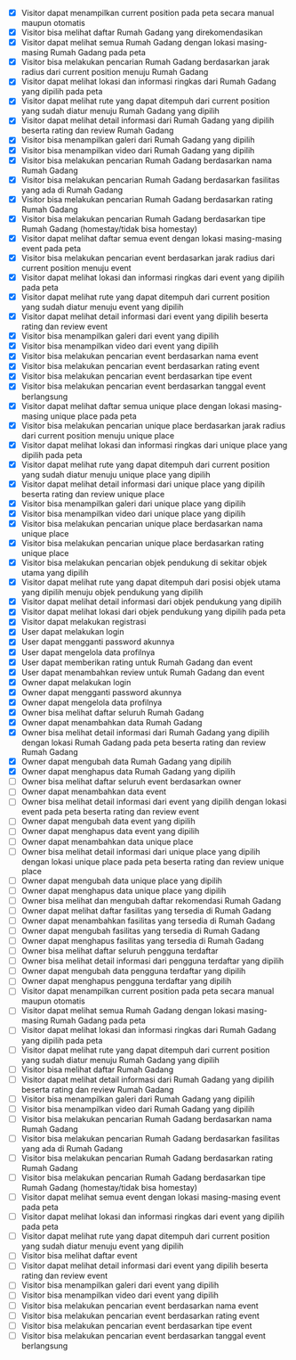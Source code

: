 - [x]	Visitor dapat menampilkan current position pada peta secara manual maupun otomatis
- [x]	Visitor bisa melihat daftar Rumah Gadang yang direkomendasikan
- [x]	Visitor dapat melihat semua Rumah Gadang dengan lokasi masing-masing Rumah Gadang pada peta
- [x]	Visitor bisa melakukan pencarian Rumah Gadang berdasarkan jarak radius dari current position menuju Rumah Gadang
- [x]	Visitor dapat melihat lokasi dan informasi ringkas dari Rumah Gadang yang dipilih pada peta
- [x]	Visitor dapat melihat rute yang dapat ditempuh dari current position yang sudah diatur menuju Rumah Gadang yang dipilih
- [x]	Visitor dapat melihat detail informasi dari Rumah Gadang yang dipilih beserta rating dan review Rumah Gadang
- [x]	Visitor bisa menampilkan galeri dari Rumah Gadang yang dipilih
- [x]	Visitor bisa menampilkan video dari Rumah Gadang yang dipilih
- [x]	Visitor bisa melakukan pencarian Rumah Gadang berdasarkan nama Rumah Gadang
- [x]	Visitor bisa melakukan pencarian Rumah Gadang berdasarkan fasilitas yang ada di Rumah Gadang
- [x]	Visitor bisa melakukan pencarian Rumah Gadang berdasarkan rating Rumah Gadang
- [x]	Visitor bisa melakukan pencarian Rumah Gadang berdasarkan tipe Rumah Gadang (homestay/tidak bisa homestay) 
- [x]	Visitor dapat melihat daftar semua event dengan lokasi masing-masing event pada peta
- [x]	Visitor bisa melakukan pencarian event berdasarkan jarak radius dari current position menuju event
- [x]	Visitor dapat melihat lokasi dan informasi ringkas dari event yang dipilih pada peta
- [x]	Visitor dapat melihat rute yang dapat ditempuh dari current position yang sudah diatur menuju event yang dipilih
- [x]	Visitor dapat melihat detail informasi dari event yang dipilih beserta rating dan review event
- [x]	Visitor bisa menampilkan galeri dari event yang dipilih
- [x]	Visitor bisa menampilkan video dari event yang dipilih
- [x]	Visitor bisa melakukan pencarian event berdasarkan nama event
- [x]	Visitor bisa melakukan pencarian event berdasarkan rating event
- [x]	Visitor bisa melakukan pencarian event berdasarkan tipe event 
- [x]	Visitor bisa melakukan pencarian event berdasarkan tanggal event berlangsung
- [x]	Visitor dapat melihat daftar semua unique place dengan lokasi masing-masing unique place pada peta
- [x]	Visitor bisa melakukan pencarian unique place berdasarkan jarak radius dari current position menuju unique place
- [x]	Visitor dapat melihat lokasi dan informasi ringkas dari unique place yang dipilih pada peta
- [x]	Visitor dapat melihat rute yang dapat ditempuh dari current position yang sudah diatur menuju unique place yang dipilih
- [x]	Visitor dapat melihat detail informasi dari unique place yang dipilih beserta rating dan review unique place
- [x]	Visitor bisa menampilkan galeri dari unique place yang dipilih
- [x]	Visitor bisa menampilkan video dari unique place yang dipilih
- [x]	Visitor bisa melakukan pencarian unique place berdasarkan nama unique place
- [x]	Visitor bisa melakukan pencarian unique place berdasarkan rating unique place
- [x]	Visitor bisa melakukan pencarian objek pendukung di sekitar objek utama yang dipilih
- [x]	Visitor dapat melihat rute yang dapat ditempuh dari posisi objek utama yang dipilih menuju objek pendukung yang dipilih
- [x]	Visitor dapat melihat detail informasi dari objek pendukung yang dipilih
- [x]	Visitor dapat melihat lokasi dari objek pendukung yang dipilih pada peta 
- [x]	Visitor dapat melakukan registrasi
- [x]	User dapat melakukan login
- [x]	User dapat mengganti password akunnya
- [x]	User dapat mengelola data profilnya
- [x]	User dapat memberikan rating untuk Rumah Gadang dan event
- [x]	User dapat menambahkan review untuk Rumah Gadang dan event
- [x]	Owner dapat melakukan login 
- [x]	Owner dapat mengganti password akunnya
- [x]	Owner dapat mengelola data profilnya
- [x]	Owner bisa melihat daftar seluruh Rumah Gadang 
- [x]	Owner dapat menambahkan data Rumah Gadang
- [x]	Owner bisa melihat detail informasi dari Rumah Gadang yang dipilih dengan lokasi Rumah Gadang pada peta beserta rating dan review Rumah Gadang
- [x]	Owner dapat mengubah data Rumah Gadang yang dipilih
- [x]	Owner dapat menghapus data Rumah Gadang yang dipilih
- [ ]	Owner bisa melihat daftar seluruh event berdasarkan owner
- [ ]	Owner dapat menambahkan data event
- [ ]	Owner bisa melihat detail informasi dari event yang dipilih dengan lokasi event pada peta beserta rating dan review event
- [ ]	Owner dapat mengubah data event yang dipilih
- [ ]	Owner dapat menghapus data event yang dipilih
- [ ]	Owner dapat menambahkan data unique place
- [ ]	Owner bisa melihat detail informasi dari unique place yang dipilih dengan lokasi unique place pada peta beserta rating dan review unique place
- [ ]	Owner dapat mengubah data unique place yang dipilih
- [ ]	Owner dapat menghapus data unique place yang dipilih
- [ ]	Owner bisa melihat dan mengubah daftar rekomendasi Rumah Gadang
- [ ]	Owner dapat melihat daftar fasilitas yang tersedia di Rumah Gadang
- [ ]	Owner dapat menambahkan fasilitas yang tersedia di Rumah Gadang
- [ ]	Owner dapat mengubah fasilitas yang tersedia di Rumah Gadang
- [ ]	Owner dapat menghapus fasilitas yang tersedia di Rumah Gadang
- [ ]	Owner bisa melihat daftar seluruh pengguna terdaftar
- [ ]	Owner bisa melihat detail informasi dari pengguna terdaftar yang dipilih
- [ ]	Owner dapat mengubah data pengguna terdaftar yang dipilih
- [ ]	Owner dapat menghapus pengguna terdaftar yang dipilih
- [ ]	Visitor dapat menampilkan current position pada peta secara manual maupun otomatis
- [ ]	Visitor dapat melihat semua Rumah Gadang dengan lokasi masing-masing Rumah Gadang pada peta
- [ ]	Visitor dapat melihat lokasi dan informasi ringkas dari Rumah Gadang yang dipilih pada peta
- [ ]	Visitor dapat melihat rute yang dapat ditempuh dari current position yang sudah diatur menuju Rumah Gadang yang dipilih
- [ ]	Visitor bisa melihat daftar Rumah Gadang
- [ ]	Visitor dapat melihat detail informasi dari Rumah Gadang yang dipilih beserta rating dan review Rumah Gadang
- [ ]	Visitor bisa menampilkan galeri dari Rumah Gadang yang dipilih
- [ ]	Visitor bisa menampilkan video dari Rumah Gadang yang dipilih
- [ ]	Visitor bisa melakukan pencarian Rumah Gadang berdasarkan nama Rumah Gadang
- [ ]	Visitor bisa melakukan pencarian Rumah Gadang berdasarkan fasilitas yang ada di Rumah Gadang
- [ ]	Visitor bisa melakukan pencarian Rumah Gadang berdasarkan rating Rumah Gadang
- [ ]	Visitor bisa melakukan pencarian Rumah Gadang berdasarkan tipe Rumah Gadang (homestay/tidak bisa homestay) 
- [ ]	Visitor dapat melihat semua event dengan lokasi masing-masing event pada peta
- [ ]	Visitor dapat melihat lokasi dan informasi ringkas dari event yang dipilih pada peta
- [ ]	Visitor dapat melihat rute yang dapat ditempuh dari current position yang sudah diatur menuju event yang dipilih
- [ ]	Visitor bisa melihat daftar event
- [ ]	Visitor dapat melihat detail informasi dari event yang dipilih beserta rating dan review event
- [ ]	Visitor bisa menampilkan galeri dari event yang dipilih
- [ ]	Visitor bisa menampilkan video dari event yang dipilih
- [ ]	Visitor bisa melakukan pencarian event berdasarkan nama event
- [ ]	Visitor bisa melakukan pencarian event berdasarkan rating event
- [ ]	Visitor bisa melakukan pencarian event berdasarkan tipe event 
- [ ]	Visitor bisa melakukan pencarian event berdasarkan tanggal event berlangsung
